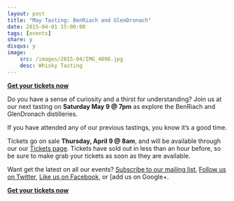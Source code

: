 ```yaml
---
layout: post
title: "May Tasting: BenRiach and GlenDronach"
date: 2015-04-01 15:00:00
tags: [events]
share: y
disqus: y
image:
    src: /images/2015-04/IMG_4898.jpg
    desc: Whisky Tasting
---
```


**[Get your tickets now][1]**

Do you have a sense of curiosity and a thirst for understanding? Join us at our next tasting on **Saturday May 9 @ 7pm** as explore the BenRiach and GlenDronach distilleries.

If you have attended any of our previous tastings, you know it’s a good time. 

Tickets go on sale **Thursday, April 9 @ 8am**, and will be available through our our [Tickets page][1]. Tickets have sold out in less than an hour before, so be sure to make grab your tickets as soon as they are available. 

Want get the latest on all our events? [Subscribe to our mailing list][2], [Follow us on Twitter][3], [Like us on Facebook][4], or [add us on Google+.

**[Get your tickets now][1]**

  [1]: /tickets/
  [2]: /subscribe/
  [3]: http://twitter.com/whiskydev
  [4]: http://www.facebook.com/whiskydev
  [5]: http://plus.google.com/+Whiskydev
